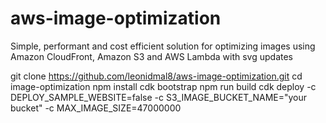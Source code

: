 # aws-image-optimization
Simple, performant and cost efficient solution for optimizing images using Amazon CloudFront, Amazon S3 and AWS Lambda with svg updates

git clone https://github.com/leonidmal8/aws-image-optimization.git
cd image-optimization
npm install
cdk bootstrap
npm run build
cdk deploy -c DEPLOY_SAMPLE_WEBSITE=false -c S3_IMAGE_BUCKET_NAME="your bucket" -c MAX_IMAGE_SIZE=47000000
